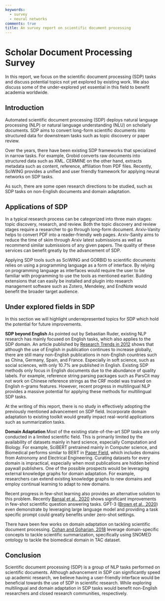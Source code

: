 ```yaml
---
keywords:
  - survey
  - neural networks
comments: true
title: An survey report on scientific document processing
---
```


# Scholar Document Processing Survey

In this report, we focus on the scientific document processing (SDP) tasks and discuss potential topics not yet explored by existing work. We also discuss some of the under-explored yet essential in this field to benefit academia worldwide.

## Introduction

Automated scientific document processing (SDP) deploys natural language processing (NLP) or natural language understanding (NLU) on scholarly documents. SDP aims to convert long-form scientific documents into structured data for downstream tasks such as topic discovery or paper review. 

Over the years, there have been existing SDP frameworks that specialized in narrow tasks. For example, Grobid converts raw documents into structured data such as XML. CERMINE on the other hand, extracts metadata such as content, reference, affiliation from PDF files. Recently, SciWING provides a unified and user friendly framework for applying neural networks on SDP tasks. 

As such, there are some open research directions to be studied, such as SDP tasks on non-English documents and domain adaptation. 


## Applications of SDP

In a typical research process can be categorized into three main stages: topic discovery, research, and review. Both the topic discovery and review stages require a researcher to go through long-form document. Arxiv-Vanity helps to convert PDF into a reader-friendly web pages. Arxiv-Sanity aims to reduce the time of skim through Arxiv latest submissions as well as recommend similar submissions of any given papers. The quality of these services can benefit greatly by the advancement of SDP. 

Applying SDP tools such as SciWING and GORBID to scientific documents relies on using a programming language as a form of interface. By relying on programming language as interfaces would require the user to be familiar with programming to use the tools as mentioned earlier. Building extensions that can easily be installed and plugin into research management software such as Zotero, Mendeley, and EndNote would benefit the broader target audience.



## Under explored fields in SDP

In this section we will highlight underrepresented topics for SDP which hold the potential for future improvements.

**SDP beyond English**
As pointed out by Sebastian Ruder, existing NLP research has mainly focused on English tasks, which also applies to the SDP domain. An article published by [Research Trends in 2012](https://www.researchtrends.com/issue-31-november-2012/the-language-of-future-scientific-communication/) shows that although the use of English in publication continues to increase globally, there are still many non-English publications in non-English countries such as China, Germany, Spain, and France. Especially in soft science, such as social sciences, with only 10.7% are published in English. Existing SDP methods only focus in English documents due to the abundance of quality labels. For example, reference string parsing packages such as ParsCit may not work on Chinese reference strings as the CRF model was trained on English n-grams features. However, recent progress in multilingual NLP provides a massive potential for applying these methods for multilingual SDP tasks.

At the writing of this report, there is no study in effectively adopting the previously mentioned advancement on SDP field. Incorporate domain adaptation to existing toolkit would greatly impact real-world applications such as summarization tasks.

**Domain Adaptation**
Most of the existing state-of-the-art SDP tasks are only conducted in a limited scientific field. This is primarily limited by the availability of datasets mainly in hard science, especially Computation and Biology. For example, SciBERT pretrained mainly in Computer science, and Biomedical performs similar to BERT in [Paper Field](https://paperswithcode.com/sota/sentence-classification-on-paper-field), which includes domains from Astronomy and Electrical Engineering. Curating datasets for every domain is impractical, especially when most publications are hidden behind paywall publishers. One of the possible prospects would be leveraging external knowledge graphs for domain adaptation. For example, researchers can extend existing knowledge graphs to new domains and employ continual learning to adapt to new domains. 

Recent progress in few-shot learning also provides an alternative solution to this problem. Recently [Bansal et al., 2020](https://www.aclweb.org/anthology/2020.emnlp-main.38/) shows significant improvements in few-shot scientific question answering tasks. GPT-3 ([Brown et al., 2020](https://papers.nips.cc/paper/2020/file/1457c0d6bfcb4967418bfb8ac142f64a-Paper.pdf)) even demonstrate by leveraging large language model and providing a task specific prompt could greatly benefits under zero-shot settings. 

There have been few works on domain adaptation on tackling scientific document processing. [Cohan and Goharian, 2018](https://link.springer.com/article/10.1007%2Fs00799-017-0216-8) leverage domain-specific concepts to tackle scientific summarization, specifically using SNOMED ontology to tackle the biomedical domain in TAC dataset. 




## Conclusion

Scientific document processing (SDP) is a group of NLP tasks performed on scientific documents. Although advancement in SDP can significantly speed up academic research, we believe having a user-friendly interface would be beneficial towards the use of SDP in scientific research. While exploring multilingual and domain adaptation in SDP tasks would benefit non-English researchers and closed research communities, respectively.

